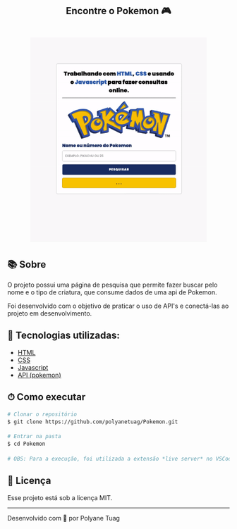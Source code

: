 <h2 align="center"> Encontre o Pokemon 🎮</h2>

<h1 align="center">
    <img width= '400' src="./assets/gifPokemon.gif"> 
</h1>


## 📚 Sobre

O projeto possui uma página de pesquisa que permite fazer buscar pelo nome e o tipo de criatura, que consume dados de uma api de Pokemon.

Foi desenvolvido com o objetivo de praticar o uso de API's e conectá-las ao projeto em desenvolvimento.

## 🚀 Tecnologias utilizadas:

- [HTML](https://developer.mozilla.org/pt-BR/docs/Web/HTML)
- [CSS](https://developer.mozilla.org/pt-BR/docs/Web/CSS)
- [Javascript](https://javascript.info/)
- <a href='https://pokeapi.co'> API (pokemon)</a>

## ⏱ Como executar

```bash
# Clonar o repositório
$ git clone https://github.com/polyanetuag/Pokemon.git

# Entrar na pasta
$ cd Pokemon

# OBS: Para a execução, foi utilizada a extensão *live server* no VSCode

```

## 📝 Licença

Esse projeto está sob a licença MIT.

---

Desenvolvido com 💜 por Polyane Tuag
